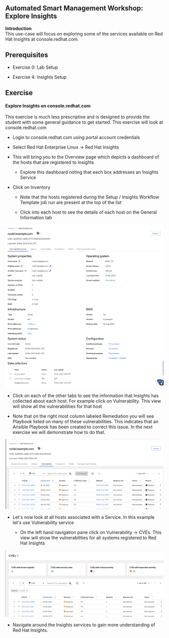 Automated Smart Management Workshop: Explore Insights
----------------------------------------------------------------------


**Introduction**<br>
This use-case will focus on exploring some of the services available on Red Hat Insights at console.redhat.com.  

Prerequisites
-----------------------------------------------------------------

-   Exercise 0: Lab Setup

-   Exercise 4: Insights Setup

Exercise
-----------------------------------------------------------------

#### Explore Insights on console.redhat.com

This exercise is much less prescriptive and is designed to provide the student with some general guidance to get started.  This exercise will look at console.redhat.com

-   Login to console.redhat.com using portal account credentials

-   Select Red Hat Enterprise Linux -> Red Hat Insights

-   This will bring you to the Overview page which depicts a dashboard of the hosts that are registered to Insights

    - Explore this dashboard noting that each box addresses an Insights Service

-   Click on Inventory

    - Note that the hosts registered during the Setup / Insights Workflow Template job run are present at the top of the list

    - Click into each host to see the details of each host on the General Information tab

![inventory-general-information](images/5-exploreinsights-inventory-general.png)

- Click on each of the other tabs to see the information that Insights has collected about each host.  For example click on Vulnerability.  This view will show all the vulnerabilities for that host

- Note that on the right most column labeled Remediation you will see Playbook listed on many of these vulnerabilities.  This indicates that an Ansible Playbook has been created to correct this issue.  In the next exercise we will demonstrate how to do that.

![host-vulnerability-information](images/5-exploreinsights-host-vulnerabilities.png)

- Let's now look at all hosts associated with a Service.  In this example let's use Vulnerability service

    - On the left hand navigation pane click on Vulnerability -> CVEs.  This view will show the vulnerabilities for all systems registered to Red Hat Insights

![account-vulnerability-information](images/5-exploreinsights-account-vulnerabilities.png)

- Navigate around the Insights services to gain more understanding of Red Hat Insights.